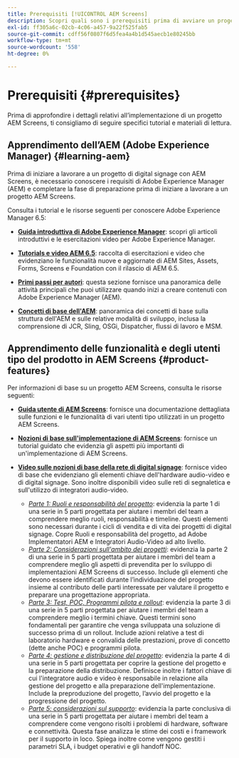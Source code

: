 ```yaml
---
title: Prerequisiti [!UICONTROL AEM Screens]
description: Scopri quali sono i prerequisiti prima di avviare un progetto AEM Screens.
exl-id: ff305a6c-02cb-4c06-a457-9a22f525fab5
source-git-commit: cdff56f0807f6d5fea4a4b1d545aecb1e80245bb
workflow-type: tm+mt
source-wordcount: '558'
ht-degree: 0%

---
```


# Prerequisiti {#prerequisites}

Prima di approfondire i dettagli relativi all’implementazione di un progetto AEM Screens, ti consigliamo di seguire specifici tutorial e materiali di lettura.

## Apprendimento dell’AEM (Adobe Experience Manager) {#learning-aem}

Prima di iniziare a lavorare a un progetto di digital signage con AEM Screens, è necessario conoscere i requisiti di Adobe Experience Manager (AEM) e completare la fase di preparazione prima di iniziare a lavorare a un progetto AEM Screens.

Consulta i tutorial e le risorse seguenti per conoscere Adobe Experience Manager 6.5:

* **[Guida introduttiva di Adobe Experience Manager](https://experienceleague.adobe.com/it/docs/experience-manager-cloud-service/content/overview/introduction)**: scopri gli articoli introduttivi e le esercitazioni video per Adobe Experience Manager.

* **[Tutorials e video AEM 6.5](https://experienceleague.adobe.com/it/docs/experience-manager-tutorials)**: raccolta di esercitazioni e video che evidenziano le funzionalità nuove e aggiornate di AEM Sites, Assets, Forms, Screens e Foundation con il rilascio di AEM 6.5.

* **[Primi passi per autori](https://experienceleague.adobe.com/it/docs/experience-manager-65/content/sites/authoring/essentials/first-steps)**: questa sezione fornisce una panoramica delle attività principali che puoi utilizzare quando inizi a creare contenuti con Adobe Experience Manager (AEM).

* **[Concetti di base dell&#39;AEM](https://experienceleague.adobe.com/it/docs/experience-manager-65/content/implementing/developing/introduction/the-basics)**: panoramica dei concetti di base sulla struttura dell&#39;AEM e sulle relative modalità di sviluppo, inclusa la comprensione di JCR, Sling, OSGi, Dispatcher, flussi di lavoro e MSM.

## Apprendimento delle funzionalità e degli utenti tipo del prodotto in AEM Screens {#product-features}

Per informazioni di base su un progetto AEM Screens, consulta le risorse seguenti:

* **[Guida utente di AEM Screens](https://experienceleague.adobe.com/it/docs/experience-manager-screens/user-guide/aem-screens-introduction)**: fornisce una documentazione dettagliata sulle funzioni e le funzionalità di vari utenti tipo utilizzati in un progetto AEM Screens.

* **[Nozioni di base sull&#39;implementazione di AEM Screens](https://experienceleague.adobe.com/it?launch=AEM-7a#recommended/solutions/experience-manager)**: fornisce un tutorial guidato che evidenzia gli aspetti più importanti di un&#39;implementazione di AEM Screens.

* **[Video sulle nozioni di base della rete di digital signage](https://experienceleague.adobe.com/it/docs/experience-manager-screens/user-guide/aem-screens-introduction)**: fornisce video di base che evidenziano gli elementi chiave dell&#39;hardware audio-video e di digital signage. Sono inoltre disponibili video sulle reti di segnaletica e sull&#39;utilizzo di integratori audio-video.
   * *[Parte 1: Ruoli e responsabilità del progetto](https://experienceleague.adobe.com/it/docs/experience-manager-screens/user-guide/digital-signage-network/project-roles-responsibilities)*: evidenzia la parte 1 di una serie in 5 parti progettata per aiutare i membri del team a comprendere meglio ruoli, responsabilità e timeline. Questi elementi sono necessari durante i cicli di vendita e di vita dei progetti di digital signage. Copre Ruoli e responsabilità del progetto, ad Adobe Implementatori AEM e Integratori Audio-Video ad alto livello.
   * *[Parte 2: Considerazioni sull&#39;ambito dei progetti](https://experienceleague.adobe.com/it/docs/experience-manager-screens/user-guide/digital-signage-network/project-considerations)*: evidenzia la parte 2 di una serie in 5 parti progettata per aiutare i membri del team a comprendere meglio gli aspetti di prevendita per lo sviluppo di implementazioni AEM Screens di successo. Include gli elementi che devono essere identificati durante l’individuazione del progetto insieme al contributo delle parti interessate per valutare il progetto e preparare una progettazione appropriata.
   * *[Parte 3: Test, POC, Programmi pilota e rollout](https://experienceleague.adobe.com/it/docs/experience-manager-screens/user-guide/digital-signage-network/testing-pocs-pilots-rollouts)*: evidenzia la parte 3 di una serie in 5 parti progettata per aiutare i membri del team a comprendere meglio i termini chiave. Questi termini sono fondamentali per garantire che venga sviluppata una soluzione di successo prima di un rollout. Include azioni relative a test di laboratorio hardware e convalida delle prestazioni, prove di concetto (dette anche POC) e programmi pilota.
   * *[Parte 4: gestione e distribuzione del progetto](https://experienceleague.adobe.com/it/docs/experience-manager-screens/user-guide/digital-signage-network/project-management-and-deployment)*: evidenzia la parte 4 di una serie in 5 parti progettata per coprire la gestione del progetto e la preparazione della distribuzione. Definisce inoltre i fattori chiave di cui l&#39;integratore audio e video è responsabile in relazione alla gestione del progetto e alla preparazione dell&#39;implementazione. Include la preproduzione del progetto, l’avvio del progetto e la progressione del progetto.
   * *[Parte 5: considerazioni sul supporto](https://experienceleague.adobe.com/it/docs/experience-manager-screens/user-guide/digital-signage-network/support-considerations)*: evidenzia la parte conclusiva di una serie in 5 parti progettata per aiutare i membri del team a comprendere come vengono risolti i problemi di hardware, software e connettività. Questa fase analizza le stime dei costi e i framework per il supporto in loco. Spiega inoltre come vengono gestiti i parametri SLA, i budget operativi e gli handoff NOC.
